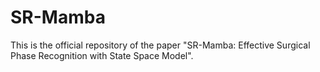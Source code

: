 # SR-Mamba

This is the official repository of the paper "SR-Mamba: Effective Surgical Phase Recognition with State Space Model".
